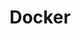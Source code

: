 ---
created: '2025-09-16T15:05:15.653110'
modified: '2025-09-19T21:15:49.099969'
ship_factor: 5
subtype: mcp-servers
tags: []
title: Docker
type: tool
version: 1
---